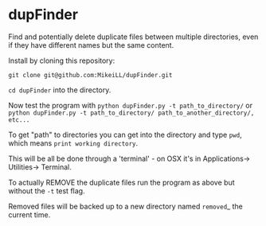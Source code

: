 # dupFinder
Find and potentially delete duplicate files between multiple directories, even if they have different names but the same content.

Install by cloning this repository:

`git clone git@github.com:MikeiLL/dupFinder.git`

`cd dupFinder` into the directory.

Now test the program with `python dupFinder.py -t path_to_directory/` or 
`python dupFinder.py -t path_to_directory/ path_to_another_directory/, etc...`

To get "path" to directories you can get into the directory and type `pwd`, which means `print working directory`.

This will be all be done through a 'terminal' - on OSX it's in Applications-> Utilities-> Terminal.

To actually REMOVE the duplicate files run the program as above but without the `-t` test flag.

Removed files will be backed up to a new directory named `removed`_ the current time.
